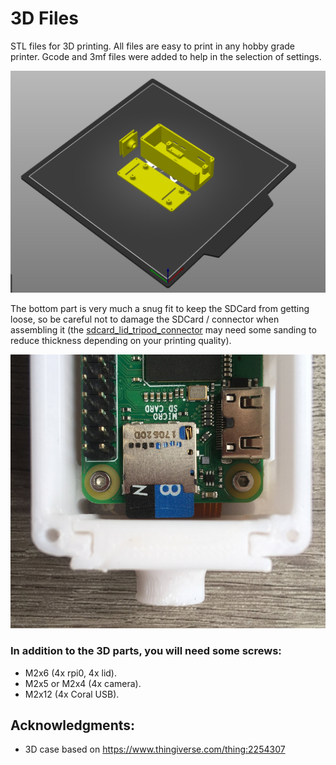 # 3D Files
STL files for 3D printing. All files are easy to print in any hobby grade printer. Gcode and 3mf files were added to help in the selection of settings.

![All Parts](all_parts.png)

The bottom part is very much a snug fit to keep the SDCard from getting loose, so be careful not to damage the SDCard / connector when assembling it (the [sdcard_lid_tripod_connector](sdcard_lid_tripod_connector.stl) may need some sanding to reduce thickness depending on your printing quality).

![SDCard snug fit](sdcard_snugfit.jpg)

### In addition to the 3D parts, you will need some screws:
* M2x6 (4x rpi0, 4x lid).
* M2x5 or M2x4 (4x camera).
* M2x12 (4x Coral USB).

## Acknowledgments:
* 3D case based on https://www.thingiverse.com/thing:2254307

